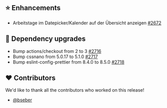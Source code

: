## ⭐ Enhancements

-  Arbeitstage im Datepicker/Kalender auf der Übersicht anzeigen [#2672](https://github.com/urlaubsverwaltung/urlaubsverwaltung/issues/2672)

## 🔨 Dependency upgrades

- Bump actions/checkout from 2 to 3 [#2716](https://github.com/urlaubsverwaltung/urlaubsverwaltung/pull/2716)
- Bump cssnano from 5.0.17 to 5.1.0 [#2717](https://github.com/urlaubsverwaltung/urlaubsverwaltung/pull/2717)
- Bump eslint-config-prettier from 8.4.0 to 8.5.0 [#2718](https://github.com/urlaubsverwaltung/urlaubsverwaltung/pull/2718)

## ❤️ Contributors

We'd like to thank all the contributors who worked on this release!

- [@bseber](https://github.com/bseber)

